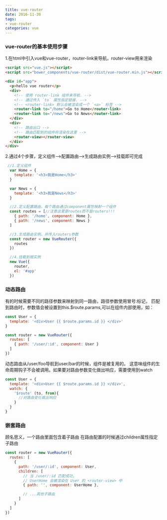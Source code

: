 ```yaml
---
title: vue-router
date: 2016-11-30
tags:
- vue-router
categories: vue
---
```


### vue-router的基本使用步骤

1.在html中引入vue和vue-router，router-link来导航，router-view用来渲染
```html
<script src="vue.js"></script>
<script src="bower_components/vue-router/dist/vue-router.min.js"></script>

<div id="app">
  <p>hello vue router</p>
  <div>
    <!-- 使用 router-link 组件来导航. -->
    <!-- 通过传入 `to` 属性指定链接. -->
    <!-- <router-link> 默认会被渲染成一个 `<a>` 标签 -->
    <router-link to="/home">Go to Home</router-link>
    <router-link to="/news">Go to News</router-link>
  </div>
  <div>
    <!-- 路由出口 -->
    <!-- 路由匹配到的组件将渲染在这里 -->
    <router-view></router-view> 
  </div>
</div>
```
2.通过4个步骤，定义组件-->配置路由-->生成路由实例-->挂载即可完成
```javascript
 //1.定义组件
  var Home = {
    template: '<h3>我是Home</h3>'
  }

  var News = {
    template: '<h3>我是News</h3>'
  }

  //2.定义配置路由，每个路由通过component属性映射一个组件
  const routes = [//注意这里是routes而不是routers!!!
    { path: '/home', component: Home },
    { path: '/news', component: News }
  ]

  //3.生成路由实例，并传入routers参数
  const router = new VueRouter({
    routes
  })

  //4.挂载到根实例
  new Vue({
    router,
    el: '#app'
  })
```
### 动态路由
有的时候需要不同的路径参数来映射到同一路由，路径参数使用冒号:标记，
匹配到路由时，参数值会被设置到this.$route.params,可以在组件内部使用，如：
```javascript
const User = {
  template: '<div>User {{ $route.params.id }} </div>'
}

const router = new VueRouter({
  routes: [
    { path: '/user/:id', component: User }
  ]
})
```
动态路由从/user/foo导航到user/bar的时候，组件是被复用的。
这意味组件的生命周期钩子不会被调用。如果要对路由参数变化做出响应，需要使用到watch
```javascript
const User = {
  template: '<div>User {{ $route.params.id }} </div>',
  watch: {
    '$route' (to, from){
      //对路由变化做出响应
    }
  }
}
```
### 嵌套路由
顾名思义，一个路由里面包含着子路由
在路由配置的时候通过children属性指定子路由
```javascript
const router = new VueRouter({
  routes: [
    {
      path: '/user/:id', component: User,
      children: [
        // 当 /user/:id 匹配成功，
        // UserHome 会被渲染在 User 的 <router-view> 中
        { path: '', component: UserHome },

        // ...其他子路由
      ]
    }
  ]
})
```
<script async src="//jsfiddle.net/yyx990803/L7hscd8h/embed/js,html,result/dark/"></script>
